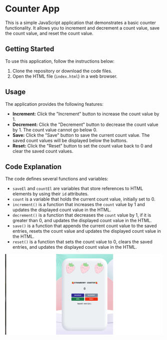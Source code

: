 # Counter App

This is a simple JavaScript application that demonstrates a basic counter functionality.
It allows you to increment and decrement a count value, save the count value, and reset the count value.

## Getting Started

To use this application, follow the instructions below:

1. Clone the repository or download the code files.
2. Open the HTML file (`index.html`) in a web browser.

## Usage

The application provides the following features:

- **Increment:** Click the "Increment" button to increase the count value by 1.
- **Decrement:** Click the "Decrement" button to decrease the count value by 1. The count value cannot go below 0.
- **Save:** Click the "Save" button to save the current count value. The saved count values will be displayed below the buttons.
- **Reset:** Click the "Reset" button to set the count value back to 0 and clear the saved count values.

## Code Explanation

The code defines several functions and variables:

- `saveEl` and `countEl` are variables that store references to HTML elements by using their `id` attributes.
- `count` is a variable that holds the current count value, initially set to 0.
- `increment()` is a function that increases the `count` value by 1 and updates the displayed count value in the HTML.
- `decrement()` is a function that decreases the `count` value by 1, if it is greater than 0, and updates the displayed count value in the HTML.
- `save()` is a function that appends the current count value to the saved entries, resets the count value and updates the displayed count value in the HTML.
- `reset()` is a function that sets the count value to 0, clears the saved entries, and updates the displayed count value in the HTML.

![Strawberry Counter App](strawberry-app-screenshot.png)

